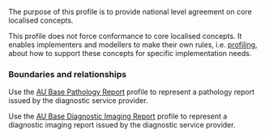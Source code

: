 The purpose of this profile is to provide national level agreement on core localised concepts. 

This profile does not force conformance to core localised concepts. It enables implementers and modellers to make their own rules, i.e. [profiling](http://hl7.org/fhir/profiling.html), about how to support these concepts for specific implementation needs.

### Boundaries and relationships
Use the [AU Base Pathology Report](StructureDefinition-au-pathologyreport.html) profile to represent a pathology report issued by the diagnostic service provider.

Use the [AU Base Diagnostic Imaging Report](StructureDefinition-au-imagingreport.html) profile to represent a diagnostic imaging report issued by the diagnostic service provider.
